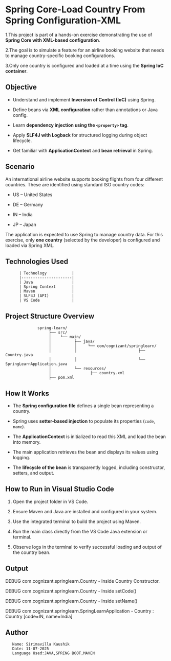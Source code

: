 # Spring Core-Load Country From Spring Configuration-XML

   1.This project is part of a hands-on exercise demonstrating the use of **Spring Core with XML-based configuration**. 

   2.The goal is to simulate a feature for an airline booking website that needs to manage country-specific booking configurations.

   3.Only one country is configured and loaded at a time using the **Spring IoC container**.
   

   ## Objective

   - Understand and implement **Inversion of Control (IoC)** using Spring.

   - Define beans via **XML configuration** rather than annotations or Java config.

   - Learn **dependency injection using the `<property>` tag**.

   - Apply **SLF4J with Logback** for structured logging during object lifecycle.

   - Get familiar with **ApplicationContext** and **bean retrieval** in Spring.

   ## Scenario

   An international airline website supports booking flights from four different countries. These are identified using standard ISO country codes:

   - US – United States  

   - DE – Germany  

   - IN – India  

   - JP – Japan  

   The application is expected to use Spring to manage country data. For this exercise, only **one country** (selected by the developer) is configured and loaded      via Spring XML.

   ## Technologies Used
 
           
          | Technology           | 
          |----------------------|
          | Java                 |
          | Spring Context       |
          | Maven                | 
          | SLF4J (API)          | 
          | VS Code              |


   ## Project Structure Overview

                  spring-learn/
                       ├── src/
                       │    └── main/
                       │          ├── java/
                       │          │     └── com/cognizant/springlearn/
                       │          │                           ├── Country.java
                       │          │                           └── SpringLearnApplication.java
                       │          └── resources/
                       │                 ├── country.xml
                       ├── pom.xml


   ## How It Works

   - The **Spring configuration file** defines a single bean representing a country.

   - Spring uses **setter-based injection** to populate its properties (`code`, `name`).

   - The **ApplicationContext** is initialized to read this XML and load the bean into memory.

   - The main application retrieves the bean and displays its values using logging.

   - The **lifecycle of the bean** is transparently logged, including constructor, setters, and output.


 
   ## How to Run in Visual Studio Code

   1. Open the project folder in VS Code.

   2. Ensure Maven and Java are installed and configured in your system.

   3. Use the integrated terminal to build the project using Maven.

   4. Run the main class directly from the VS Code Java extension or terminal.

   5. Observe logs in the terminal to verify successful loading and output of the country bean.


   ## Output 

   DEBUG com.cognizant.springlearn.Country - Inside Country Constructor.

   DEBUG com.cognizant.springlearn.Country - Inside setCode()

   DEBUG com.cognizant.springlearn.Country - Inside setName()

   DEBUG com.cognizant.springlearn.SpringLearnApplication - Country : Country [code=IN, name=India]

   ## Author
     
       Name: Sirimavilla Kaushik
       Date: 11-07-2025
       Language Used:JAVA,SPRING BOOT,MAVEN


